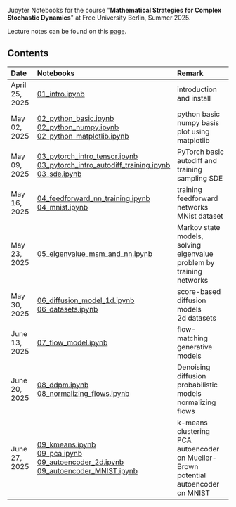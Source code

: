 Jupyter Notebooks for the course "**Mathematical Strategies for Complex Stochastic Dynamics**" at Free University Berlin, Summer 2025.

Lecture notes can be found on this [page](https://weizhang.userpage.fu-berlin.de/teach.html).

## Contents

| Date | Notebooks | Remark |
| :--------------- | :--------------- | :--------------- | 
| April 25, 2025  | [01_intro.ipynb](01_intro.ipynb) | introduction and install |
| May 02, 2025   | [02_python_basic.ipynb](02_python_basic.ipynb) <br/> [02_python_numpy.ipynb](02_python_numpy.ipynb) <br/> [02_python_matplotlib.ipynb](02_python_matplotlib.ipynb) | python basic <br/> numpy basis <br/> plot using matplotlib |
| May 09, 2025   | [03_pytorch_intro_tensor.ipynb](03_pytorch_intro_tensor.ipynb) <br/> [03_pytorch_intro_autodiff_training.ipynb](03_pytorch_intro_autodiff_training.ipynb) <br/> [03_sde.ipynb](03_sde.ipynb) | PyTorch basic <br/>  autodiff and training <br/>  sampling SDE |
| May 16, 2025   | [04_feedforward_nn_training.ipynb](04_feedforward_nn_training.ipynb) <br/> [04_mnist.ipynb](04_mnist.ipynb) | training feedforward networks <br/>  MNist dataset | 
| May 23, 2025   | [05_eigenvalue_msm_and_nn.ipynb](05_eigenvalue_msm_and_nn.ipynb) | Markov state models, solving eigenvalue problem by training networks | 
| May 30, 2025   | [06_diffusion_model_1d.ipynb](06_diffusion_model_1d.ipynb) <br/> [06_datasets.ipynb](06_datasets.ipynb) | score-based diffusion models <br/> 2d datasets |
| June 13, 2025   | [07_flow_model.ipynb](07_flow_model.ipynb) | flow-matching generative models |
| June 20, 2025   | [08_ddpm.ipynb](08_ddpm.ipynb) <br/> [08_normalizing_flows.ipynb](08_normalizing_flows.ipynb) | Denoising diffusion probabilistic models <br/> normalizing flows |
| June 27, 2025   | [09_kmeans.ipynb](09_kmeans.ipynb) <br/> [09_pca.ipynb](09_pca.ipynb) <br/> [09_autoencoder_2d.ipynb](09_autoencoder_2d.ipynb) <br/> [09_autoencoder_MNIST.ipynb](09_autoencoder_MNIST.ipynb) | k-means clustering <br/> PCA <br/> autoencoder on Mueller-Brown potential <br/> autoencoder on MNIST|


